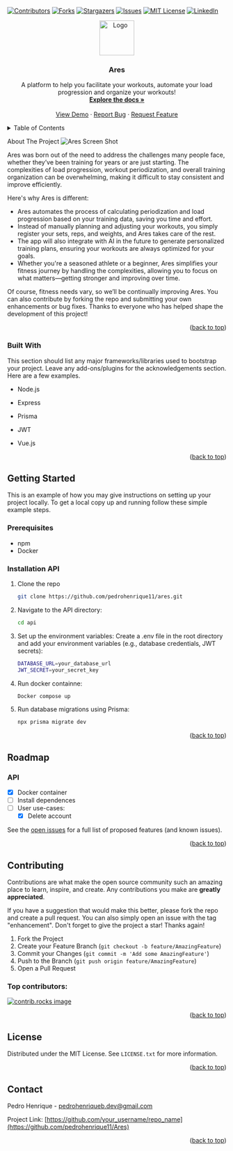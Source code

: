 <a id="readme-top"></a>

[![Contributors][contributors-shield]][contributors-url]
[![Forks][forks-shield]][forks-url]
[![Stargazers][stars-shield]][stars-url]
[![Issues][issues-shield]][issues-url]
[![MIT License][license-shield]][license-url]
[![LinkedIn][linkedin-shield]][linkedin-url]
<br />
<div align="center">
  <a href="https://github.com/pedrohenrique11/Ares">
    <img src="images/logo.png" alt="Logo" width="80" height="80">
  </a>

  <h3 align="center">Ares</h3>

  <p align="center">
    A platform to help you facilitate your workouts, automate your load progression and organize your workouts!
    <br />
    <a href="https://github.com/pedrohenrique11/Ares"><strong>Explore the docs »</strong></a>
    <br />
    <br />
    <a href="https://github.com/pedrohenrique11/Ares">View Demo</a>
    ·
    <a href="https://github.com/pedrohenrique11/Ares/issues/new?labels=bug&template=bug-report---.md">Report Bug</a>
    ·
    <a href="https://github.com/pedrohenrique11/Ares/issues/new?labels=enhancement&template=feature-request---.md">Request Feature</a>
  </p>
</div>



<!-- TABLE OF CONTENTS -->
<details>
  <summary>Table of Contents</summary>
  <ol>
    <li>
      <a href="#about-the-project">About The Project</a>
      <ul>
        <li><a href="#built-with">Built With</a></li>
      </ul>
    </li>
    <li>
      <a href="#getting-started">Getting Started</a>
      <ul>
        <li><a href="#prerequisites">Prerequisites</a></li>
        <li><a href="#installation">Installation</a></li>
      </ul>
    </li>
    <li><a href="#usage">Usage</a></li>
    <li><a href="#roadmap">Roadmap</a></li>
    <li><a href="#contributing">Contributing</a></li>
    <li><a href="#license">License</a></li>
    <li><a href="#contact">Contact</a></li>
    <li><a href="#acknowledgments">Acknowledgments</a></li>
  </ol>
</details>



<!-- ABOUT THE PROJECT -->
About The Project
![Ares Screen Shot][product-screenshot]

Ares was born out of the need to address the challenges many people face, whether they’ve been training for years or are just starting. The complexities of load progression, workout periodization, and overall training organization can be overwhelming, making it difficult to stay consistent and improve efficiently.

Here's why Ares is different:

* Ares automates the process of calculating periodization and load progression based on your training data, saving you time and effort.
* Instead of manually planning and adjusting your workouts, you simply register your sets, reps, and weights, and Ares takes care of the rest.
* The app will also integrate with AI in the future to generate personalized training plans, ensuring your workouts are always optimized for your goals.
* Whether you're a seasoned athlete or a beginner, Ares simplifies your fitness journey by handling the complexities, allowing you to focus on what matters—getting stronger and improving over time.

Of course, fitness needs vary, so we’ll be continually improving Ares. You can also contribute by forking the repo and submitting your own enhancements or bug fixes. Thanks to everyone who has helped shape the development of this project!

<p align="right">(<a href="#readme-top">back to top</a>)</p>



### Built With

This section should list any major frameworks/libraries used to bootstrap your project. Leave any add-ons/plugins for the acknowledgements section. Here are a few examples.

* Node.js
* Express
* Prisma
* JWT

* Vue.js

<p align="right">(<a href="#readme-top">back to top</a>)</p>



<!-- GETTING STARTED -->
## Getting Started

This is an example of how you may give instructions on setting up your project locally.
To get a local copy up and running follow these simple example steps.

### Prerequisites

* npm
* Docker

### Installation API

1. Clone the repo
   ```sh
   git clone https://github.com/pedrohenrique11/ares.git
   ```
2. Navigate to the API directory:
   ```sh
   cd api
   ```
3. Set up the environment variables: Create a .env file in the root directory and add your environment variables (e.g., database credentials, JWT secrets):
   ```sh
   DATABASE_URL=your_database_url
   JWT_SECRET=your_secret_key
   ```
4. Run docker containne:
   ```sh
   Docker compose up
   ```
5. Run database migrations using Prisma:
   ```sh
   npx prisma migrate dev
   ```

<p align="right">(<a href="#readme-top">back to top</a>)</p>


<!-- ROADMAP -->
## Roadmap

### API
- [x] Docker container
- [ ] Install dependences
- [ ] User use-cases:
    - [X] Delete account

See the [open issues](https://github.com/pedrohenrique11/Ares/issues) for a full list of proposed features (and known issues).

<p align="right">(<a href="#readme-top">back to top</a>)</p>



<!-- CONTRIBUTING -->
## Contributing

Contributions are what make the open source community such an amazing place to learn, inspire, and create. Any contributions you make are **greatly appreciated**.

If you have a suggestion that would make this better, please fork the repo and create a pull request. You can also simply open an issue with the tag "enhancement".
Don't forget to give the project a star! Thanks again!

1. Fork the Project
2. Create your Feature Branch (`git checkout -b feature/AmazingFeature`)
3. Commit your Changes (`git commit -m 'Add some AmazingFeature'`)
4. Push to the Branch (`git push origin feature/AmazingFeature`)
5. Open a Pull Request

### Top contributors:

<a href="https://github.com/pedrohenrique11/Ares/graphs/contributors">
  <img src="https://contrib.rocks/image?repo=pedrohenrique11/Ares" alt="contrib.rocks image" />
</a>

<p align="right">(<a href="#readme-top">back to top</a>)</p>



<!-- LICENSE -->
## License

Distributed under the MIT License. See `LICENSE.txt` for more information.

<p align="right">(<a href="#readme-top">back to top</a>)</p>



<!-- CONTACT -->
## Contact

Pedro Henrique - pedrohenriqueb.dev@gmail.com

Project Link: [https://github.com/your_username/repo_name](https://github.com/pedrohenrique11/Ares)

<p align="right">(<a href="#readme-top">back to top</a>)</p>






<!-- MARKDOWN LINKS & IMAGES -->
<!-- https://www.markdownguide.org/basic-syntax/#reference-style-links -->
[contributors-shield]: https://img.shields.io/github/contributors/pedrohenrique11/Ares.svg?style=for-the-badge
[contributors-url]: https://github.com/othneildrew/Best-README-Template/graphs/contributors
[forks-shield]: https://img.shields.io/github/forks/pedrohenrique11/Ares.svg?style=for-the-badge
[forks-url]: https://github.com/pedrohenrique11/Ares/network/members
[stars-shield]: https://img.shields.io/github/stars/pedrohenrique11/Ares.svg?style=for-the-badge
[stars-url]: https://github.com/pedrohenrique11/Ares/stargazers
[issues-shield]: https://img.shields.io/github/issues/pedrohenrique11/Ares.svg?style=for-the-badge
[issues-url]: https://github.com/pedrohenrique11/Ares/issues
[license-shield]: https://img.shields.io/github/license/pedrohenrique11/Ares.svg?style=for-the-badge
[license-url]: https://github.com/pedrohenrique11/Ares/blob/master/LICENSE.txt
[linkedin-shield]: https://img.shields.io/badge/-LinkedIn-black.svg?style=for-the-badge&logo=linkedin&colorB=555
[linkedin-url]: https://linkedin.com/in/pedrohenrique11
[product-screenshot]: images/screenshot.png
[Next.js]: https://img.shields.io/badge/next.js-000000?style=for-the-badge&logo=nextdotjs&logoColor=white
[Next-url]: https://nextjs.org/
[React.js]: https://img.shields.io/badge/React-20232A?style=for-the-badge&logo=react&logoColor=61DAFB
[React-url]: https://reactjs.org/
[Vue.js]: https://img.shields.io/badge/Vue.js-35495E?style=for-the-badge&logo=vuedotjs&logoColor=4FC08D
[Vue-url]: https://vuejs.org/
[Angular.io]: https://img.shields.io/badge/Angular-DD0031?style=for-the-badge&logo=angular&logoColor=white
[Angular-url]: https://angular.io/
[Svelte.dev]: https://img.shields.io/badge/Svelte-4A4A55?style=for-the-badge&logo=svelte&logoColor=FF3E00
[Svelte-url]: https://svelte.dev/
[Laravel.com]: https://img.shields.io/badge/Laravel-FF2D20?style=for-the-badge&logo=laravel&logoColor=white
[Laravel-url]: https://laravel.com
[Bootstrap.com]: https://img.shields.io/badge/Bootstrap-563D7C?style=for-the-badge&logo=bootstrap&logoColor=white
[Bootstrap-url]: https://getbootstrap.com
[JQuery.com]: https://img.shields.io/badge/jQuery-0769AD?style=for-the-badge&logo=jquery&logoColor=white
[JQuery-url]: https://jquery.com
